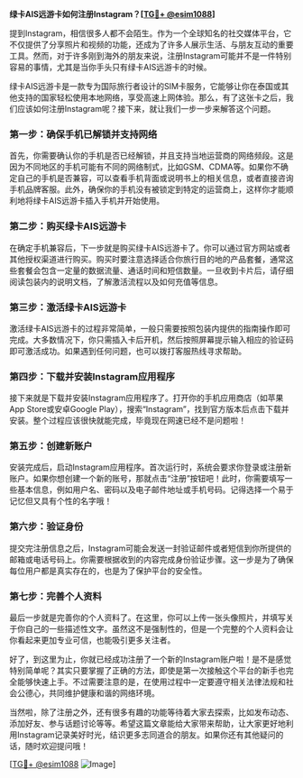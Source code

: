 **绿卡AIS远游卡如何注册Instagram？[[TG💪+ @esim1088](https://t.me/s/esim1088)]**

提到Instagram，相信很多人都不会陌生。作为一个全球知名的社交媒体平台，它不仅提供了分享照片和视频的功能，还成为了许多人展示生活、与朋友互动的重要工具。然而，对于许多刚到海外的朋友来说，注册Instagram可能并不是一件特别容易的事情，尤其是当你手头只有绿卡AIS远游卡的时候。

绿卡AIS远游卡是一款专为国际旅行者设计的SIM卡服务，它能够让你在泰国或其他支持的国家轻松使用本地网络，享受高速上网体验。那么，有了这张卡之后，我们应该如何注册Instagram呢？接下来，就让我们一步一步来解答这个问题。

### 第一步：确保手机已解锁并支持网络

首先，你需要确认你的手机是否已经解锁，并且支持当地运营商的网络频段。这是因为不同地区的手机可能有不同的网络制式，比如GSM、CDMA等。如果你不确定自己的手机是否兼容，可以查看手机背面或说明书上的相关信息，或者直接咨询手机品牌客服。此外，确保你的手机没有被锁定到特定的运营商上，这样你才能顺利地将绿卡AIS远游卡插入手机并开始使用。

### 第二步：购买绿卡AIS远游卡

在确定手机兼容后，下一步就是购买绿卡AIS远游卡了。你可以通过官方网站或者其他授权渠道进行购买。购买时要注意选择适合你旅行目的地的产品套餐，通常这些套餐会包含一定量的数据流量、通话时间和短信数量。一旦收到卡片后，请仔细阅读包装内的说明文档，了解激活流程以及如何充值等信息。

### 第三步：激活绿卡AIS远游卡

激活绿卡AIS远游卡的过程非常简单，一般只需要按照包装内提供的指南操作即可完成。大多数情况下，你只需插入卡后开机，然后按照屏幕提示输入相应的验证码即可激活成功。如果遇到任何问题，也可以拨打客服热线寻求帮助。

### 第四步：下载并安装Instagram应用程序

接下来就是下载并安装Instagram应用程序了。打开你的手机应用商店（如苹果App Store或安卓Google Play），搜索“Instagram”，找到官方版本后点击下载并安装。整个过程应该很快就能完成，毕竟现在网速已经不是问题啦！

### 第五步：创建新账户

安装完成后，启动Instagram应用程序。首次运行时，系统会要求你登录或注册新账户。如果你想创建一个新的账号，那就点击“注册”按钮吧！此时，你需要填写一些基本信息，例如用户名、密码以及电子邮件地址或手机号码。记得选择一个易于记忆但又具有个性的名字哦！

### 第六步：验证身份

提交完注册信息之后，Instagram可能会发送一封验证邮件或者短信到你所提供的邮箱或电话号码上。你需要根据收到的内容完成身份验证步骤。这一步是为了确保每位用户都是真实存在的，也是为了保护平台的安全性。

### 第七步：完善个人资料

最后一步就是完善你的个人资料了。在这里，你可以上传一张头像照片，并填写关于你自己的一些描述性文字。虽然这不是强制性的，但是一个完整的个人资料会让你看起来更加专业可信，也能吸引更多关注者。

好了，到这里为止，你就已经成功注册了一个新的Instagram账户啦！是不是感觉特别简单呢？其实只要掌握了正确的方法，即使是第一次接触这个平台的新手也完全能够快速上手。不过需要注意的是，在使用过程中一定要遵守相关法律法规和社会公德心，共同维护健康和谐的网络环境。

当然啦，除了注册之外，还有很多有趣的功能等待着大家去探索，比如发布动态、添加好友、参与话题讨论等等。希望这篇文章能给大家带来帮助，让大家更好地利用Instagram记录美好时光，结识更多志同道合的朋友。如果你还有其他疑问的话，随时欢迎提问哦！

[[TG💪+ @esim1088](https://t.me/s/esim1088) ![Image](https://i.postimg.cc/4NQfJmqS/Snipaste-2025-05-13-00-14-12.png)]
